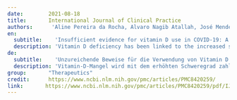 ```yaml
---
date:        2021-08-18
title:       International Journal of Clinical Practice
authors:      'Aline Pereira da Rocha, Alvaro Nagib Atallah, José Mendes Aldrighi, Andréa Larissa Ribeiro Pires, Maria Eduarda Dos Santos Puga & Ana Carolina Pereira Nunes Pinto'
en:
  subtitle:    'Insufficient evidence for vitamin D use in COVID-19: A rapid systematic review'
  description: 'Vitamin D deficiency has been linked to the increased severity of numerous viral infections. To assess whether vitamin D supplementation is safe and effective for the treatment of COVID-19. We searched MEDLINE, EMBASE, CENTRAL, LILACS and LOVE for randomised controlled trials (RCTs) published up to 2 March evaluating the effects of vitamin D for the treatment of coronavirus disease (COVID-19). Two authors selected the studies and analysed the data evidence following Cochrane Recommendations. We included three RCTs with a total of 385 participants. We found low certainty evidence indicating that hospitalised patients under calcifediol plus standard care (SC) treatment seem to present a significantly lower risk of being admitted to ICU but no difference in mortality. We found low to very low certainty evidence that the improvement in fibrinogen levels is slightly greater in mildly symptomatic or asymptomatic patients with COVID-19 that used cholecalciferol plus SC than in those treated with placebo plus SC (mean difference), and the patients who used cholecalciferol plus SC achieved more SARS-CoV-2 negativity, but not on d-dimer, c-reactive protein (CRP) or procalcitonin compared with the patients in the placebo plus SC group. We also found low to moderate certainty evidence that a single high dose of vitamin D does not seem to be effective for reducing mortality, length of hospital stay, ICU admissions and d-dimer or CRP levels when used in patients with moderate to severe COVID-19. As a practical implication, the use of vitamin D associated with SC seems to provide some benefit to patients with COVID-19. However, the evidence is currently insufficient to support the routine use of vitamin D for the management of COVID-19, as its effectiveness seems to depend on the dosage, on the baseline vitamin D levels, and on the degree of COVID-19 severity.'
de: 
  subtitle:    'Unzureichende Beweise für die Verwendung von Vitamin D bei COVID-19: Eine schnelle systematische Überprüfung'
  description: 'Vitamin-D-Mangel wird mit dem erhöhten Schweregrad zahlreicher viraler Infektionen in Verbindung gebracht. Untersucht werden sollte, ob eine Vitamin-D-Supplementierung für die Behandlung von COVID-19 sicher und wirksam ist. Wir suchten in MEDLINE, EMBASE, CENTRAL, LILACS und LOVE nach randomisierten kontrollierten Studien (RCTs), die bis zum 2. März veröffentlicht wurden und die Wirkung von Vitamin D bei der Behandlung von Coronavirus-Erkrankungen (COVID-19) bewerten. Zwei Autoren wählten die Studien aus und analysierten die Daten gemäß den Cochrane-Empfehlungen. Wir schlossen drei RCTs mit insgesamt 385 Teilnehmern ein. Wir fanden Belege mit geringer Sicherheit, die darauf hinweisen, dass hospitalisierte Patienten unter Calcifediol plus Standardbehandlung (SC) offenbar ein signifikant geringeres Risiko haben, auf die Intensivstation aufgenommen zu werden, aber keinen Unterschied in der Sterblichkeit. Wir fanden Hinweise mit geringer bis sehr geringer Sicherheit, dass die Verbesserung des Fibrinogenspiegels bei Patienten mit leichter oder asymptomatischer COVID-19, die mit Cholecalciferol plus SC behandelt wurden, etwas größer ist als bei Patienten, die mit Placebo plus SC behandelt wurden (mittlerer Unterschied), und dass die Patienten, die mit Cholecalciferol plus SC behandelt wurden, mehr SARS-CoV-2-Negativität erreichten, jedoch nicht bei d-Dimer, c-reaktivem Protein (CRP) oder Procalcitonin im Vergleich zu den Patienten in der Placebo-plus-SC-Gruppe. Außerdem fanden wir Hinweise mit geringer bis mittlerer Sicherheit, dass eine einmalige hohe Dosis Vitamin D bei Patienten mit mittelschwerer bis schwerer COVID-19 die Sterblichkeit, die Dauer des Krankenhausaufenthalts, die Aufnahme in die Intensivstation und die D-Dimer- oder CRP-Werte nicht wirksam zu reduzieren scheint. In der Praxis bedeutet dies, dass die Einnahme von Vitamin D in Verbindung mit SC einen gewissen Nutzen für Patienten mit COVID-19 zu haben scheint. Allerdings ist die Evidenz derzeit unzureichend, um den routinemäßigen Einsatz von Vitamin D für die Behandlung von COVID-19 zu unterstützen, da die Wirksamkeit von der Dosierung, dem Ausgangswert des Vitamin-D-Spiegels und dem Schweregrad von COVID-19 abzuhängen scheint.'
group:       "Therapeutics"
credit:      https://www.ncbi.nlm.nih.gov/pmc/articles/PMC8420259/
link:       https://www.ncbi.nlm.nih.gov/pmc/articles/PMC8420259/pdf/IJCP-9999-e14649.pdf
---
```

<object data="{{ page.link }}" style='height:calc(100vh - 400px); width: 100%' type='application/pdf'></object>